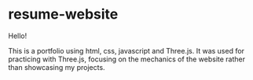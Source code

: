 # resume-website

Hello! 

This is a portfolio using html, css, javascript and Three.js. 
It was used for practicing with Three.js, focusing on the mechanics of the website rather than showcasing my projects.
